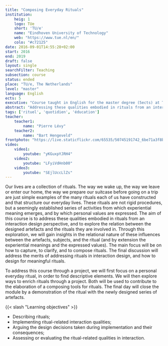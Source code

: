 ```yaml
---
title: "Composing Everyday Rituals"
institution:
    heig: 1
    logo: TUe
    short: 'TU/e'
    name: "Eindhoven University of Technology"
    web: "https://www.tue.nl/en/"
    colo: "#c72125"
date: 2016-09-01T14:55:28+02:00
start: 2016
end: 2019
draft: false
layout: single
searchFilter: Teaching
subsection: course
status: ended
place: "TU/e, The Netherlands"
level: "master"
language: English
ects: 5
executive: "Course taught in English for the master degree (5ects) at TU/e, The Netherlands by Pierre Lévy and Bart Hengeveld."
abstract: "Addressing these qualities embodied in rituals from an interaction design perspective"
tags: ['rituel', 'quotidien', 'éducation']
teacher:
    teacher1:
        name: "Pierre Lévy"
    teacher2:
        name: "Bart Hengeveld"
frontphoto: "https://live.staticflickr.com/65535/50745191742_6be71a3f8b.jpg"
video:
    video1:
        youtube: "yKGuxpYJRH4"
    video2:
        youtube: "LFyiVdHnb00"
    video3:
        youtube: "SEjlUccLlZs"
---
```


Our lives are a collection of rituals. The way we wake up, the way we leave or enter our home, the way we prepare our suitcase before going on a trip are just simple examples of the many rituals each of us have constructed and that structure our everyday lives. These rituals are not rigid procedures, but a seemingly established series of activities from which experiential meaning emerges, and by which personal values are expressed.
The aim of this course is to address these qualities embodied in rituals from an interaction design perspective, and to explore the relation between the designed artefacts and the rituals they are involved in. Through this exploration, we will gain insights in the relational nature of these influences between the artefacts, subjects, and the ritual (and by extension the experiential meanings and the expressed values). The main focus will be on how to capture, to clarify, and to compose rituals. The final discussion will address the merits of addressing rituals in interaction design, and how to design for meaningful rituals.

To address this course through a project, we will first focus on a personal everyday ritual, in order to find descriptive elements. We will then explore ways to enrich rituals through a project. Both will be used to contribute to the elaboration of a composing tools for rituals.
The final day will close the module by a demonstration of the ritual with the newly designed series of artefacts.

{{< slash "Learning objectives" >}}
- Describing rituals;
- Implementing ritual-related interaction qualities;
- Arguing the design decisions taken during implementation and their consequences;
- Assessing or evaluating the ritual-related qualities in interaction.